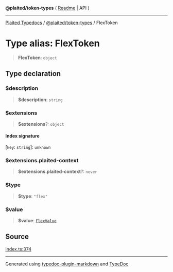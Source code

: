 **@plaited/token-types** ( [Readme](../README.md) \| API )

***

[Plaited Typedocs](../../../modules.md) / [@plaited/token-types](../modules.md) / FlexToken

# Type alias: FlexToken

> **FlexToken**: `object`

## Type declaration

### $description

> **$description**: `string`

### $extensions

> **$extensions**?: `object`

#### Index signature

 \[`key`: `string`\]: `unknown`

### $extensions.plaited-context

> **$extensions.plaited-context**?: `never`

### $type

> **$type**: `"flex"`

### $value

> **$value**: [`FlexValue`](FlexValue.md)

## Source

[index.ts:374](https://github.com/plaited/plaited/blob/0d4801d/libs/token-types/src/index.ts#L374)

***

Generated using [typedoc-plugin-markdown](https://www.npmjs.com/package/typedoc-plugin-markdown) and [TypeDoc](https://typedoc.org/)
